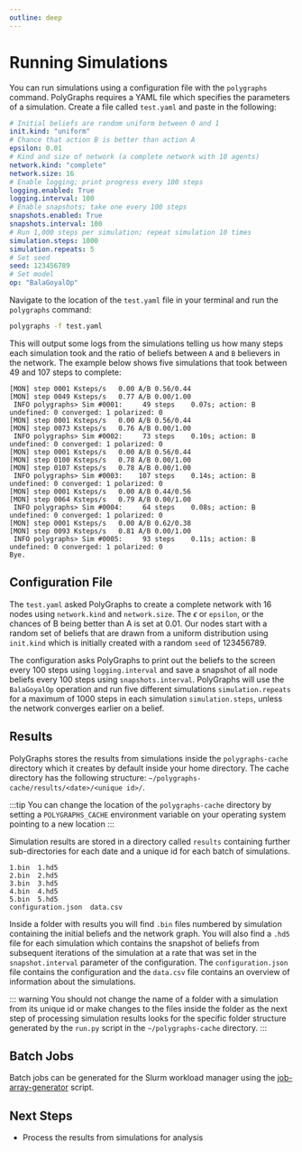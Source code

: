 ```yaml
---
outline: deep
---
```

# Running Simulations
You can run simulations using a configuration file with the `polygraphs` command. PolyGraphs requires a YAML file which specifies the parameters of a simulation. Create a file called `test.yaml` and paste in the following:

```yaml
# Initial beliefs are random uniform between 0 and 1
init.kind: "uniform"
# Chance that action B is better than action A
epsilon: 0.01
# Kind and size of network (a complete network with 10 agents)
network.kind: "complete"
network.size: 16
# Enable logging; print progress every 100 steps
logging.enabled: True
logging.interval: 100
# Enable snapshots; take one every 100 steps
snapshots.enabled: True
snapshots.interval: 100
# Run 1,000 steps per simulation; repeat simulation 10 times
simulation.steps: 1000
simulation.repeats: 5
# Set seed
seed: 123456789
# Set model
op: "BalaGoyalOp"
```

Navigate to the location of the `test.yaml` file in your terminal and run the `polygraphs` command:

``` bash
polygraphs -f test.yaml
```

This will output some logs from the simulations telling us how many steps each simulation took and the ratio of beliefs between `A` and `B` believers in the network. The example below shows five simulations that took between 49 and 107 steps to complete:

```
[MON] step 0001 Ksteps/s   0.00 A/B 0.56/0.44
[MON] step 0049 Ksteps/s   0.77 A/B 0.00/1.00
 INFO polygraphs> Sim #0001:     49 steps    0.07s; action: B undefined: 0 converged: 1 polarized: 0 
[MON] step 0001 Ksteps/s   0.00 A/B 0.56/0.44
[MON] step 0073 Ksteps/s   0.76 A/B 0.00/1.00
 INFO polygraphs> Sim #0002:     73 steps    0.10s; action: B undefined: 0 converged: 1 polarized: 0 
[MON] step 0001 Ksteps/s   0.00 A/B 0.56/0.44
[MON] step 0100 Ksteps/s   0.78 A/B 0.00/1.00
[MON] step 0107 Ksteps/s   0.78 A/B 0.00/1.00
 INFO polygraphs> Sim #0003:    107 steps    0.14s; action: B undefined: 0 converged: 1 polarized: 0 
[MON] step 0001 Ksteps/s   0.00 A/B 0.44/0.56
[MON] step 0064 Ksteps/s   0.79 A/B 0.00/1.00
 INFO polygraphs> Sim #0004:     64 steps    0.08s; action: B undefined: 0 converged: 1 polarized: 0 
[MON] step 0001 Ksteps/s   0.00 A/B 0.62/0.38
[MON] step 0093 Ksteps/s   0.81 A/B 0.00/1.00
 INFO polygraphs> Sim #0005:     93 steps    0.11s; action: B undefined: 0 converged: 1 polarized: 0 
Bye.
```

## Configuration File
The `test.yaml` asked PolyGraphs to create a complete network with 16 nodes using `network.kind` and `network.size`. The $\epsilon$ or `epsilon`, or the chances of B being better than A is set at 0.01. Our nodes start with a random set of beliefs that are drawn from a uniform distribution using `init.kind` which is initially created with a random `seed` of 123456789.

The configuration asks PolyGraphs to print out the beliefs to the screen every 100 steps using `logging.interval` and save a snapshot of all node beliefs every 100 steps using `snapshots.interval`. PolyGraphs will use the `BalaGoyalOp` operation and run five different simulations `simulation.repeats` for a maximum of 1000 steps in each simulation `simulation.steps`, unless the network converges earlier on a belief.

## Results
PolyGraphs stores the results from simulations inside the `polygraphs-cache` directory which it creates by default inside your home directory. The cache directory has the following structure: `~/polygraphs-cache/results/<date>/<unique id>/`.

:::tip
You can change the location of the `polygraphs-cache` directory by setting a `POLYGRAPHS_CACHE` environment variable on your operating system pointing to a new location
:::

Simulation results are stored in a directory called `results` containing further sub-directories for each date and a unique id for each batch of simulations.

```
1.bin  1.hd5
2.bin  2.hd5
3.bin  3.hd5
4.bin  4.hd5
5.bin  5.hd5
configuration.json  data.csv
```

Inside a folder with results you will find `.bin` files numbered by simulation containing the initial beliefs and the network graph. You will also find a `.hd5` file for each simulation which contains the snapshot of beliefs from subsequent iterations of the simulation at a rate that was set in the `snapshot.interval` parameter of the configuration. The `configuration.json` file contains the configuration and the `data.csv` file contains an overview of information about the simulations.

::: warning
You should not change the name of a folder with a simulation from its unique id or make changes to the files inside the folder as the next step of processing simulation results looks for the specific folder structure generated by the `run.py` script in the `~/polygraphs-cache` directory.
:::

## Batch Jobs
Batch jobs can be generated for the Slurm workload manager using the [job-array-generator](https://github.com/alexandroskoliousis/polygraphs/blob/main/scripts/job-array-generator.py) script.

## Next Steps
- Process the results from simulations for analysis

